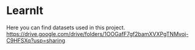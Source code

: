 # LearnIt

Here you can find datasets used in this project.
 https://drive.google.com/drive/folders/1OOGafF7gf2bamXVXPgTNMvoj-C9HFSXq?usp=sharing
